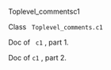 Toplevel_commentsc1

 Class `` Toplevel_comments.c1`` 


Doc of `` c1`` , part 1.



Doc of `` c1
`` , part 2.

